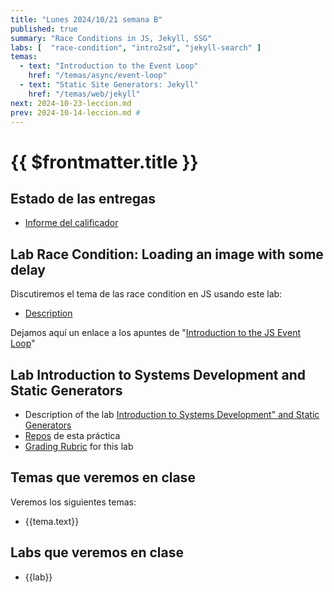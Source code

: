 ```yaml
---
title: "Lunes 2024/10/21 semana B"
published: true
summary: "Race Conditions in JS, Jekyll, SSG"
labs: [  "race-condition", "intro2sd", "jekyll-search" ]
temas: 
  - text: "Introduction to the Event Loop"
    href: "/temas/async/event-loop"
  - text: "Static Site Generators: Jekyll"
    href: "/temas/web/jekyll"
next: 2024-10-23-leccion.md
prev: 2024-10-14-leccion.md # 
---
```


# {{ $frontmatter.title }}

## Estado de las entregas

* [Informe del calificador](https://campusdoctoradoyposgrado2425.ull.es/grade/report/grader/index.php?id=2425110680)

## Lab Race Condition: Loading an image with some delay

Discutiremos el tema de las race condition en JS usando este lab:

*  [Description](/practicas/race-condition.html)

Dejamos aquí un enlace a los apuntes de "[Introduction to the JS Event Loop](/temas/async/event-loop/)"

## Lab Introduction to Systems Development and Static Generators

* Description of the lab [Introduction to Systems Development" and Static Generators](/practicas/intro2sd.html)
* [Repos](https://github.com/orgs/ULL-MII-SYTWS-2425/repositories?q=intro2sd) de esta práctica
* [Grading Rubric](/practicas/intro2sd.html#rubrica) for this lab


## Temas que veremos en clase

Veremos los siguientes temas:
<ul>
    <li  v-for="(tema, index) in $frontmatter.temas" :key="index">
    <a :href="tema.href">{{tema.text}}</a>
    </li>
</ul>

## Labs que veremos en clase

<ul>
    <li  v-for="(lab, index) in $frontmatter.labs" :key="index">
    <a :href="'/practicas/'+lab">{{lab}}</a>
    </li>
</ul>